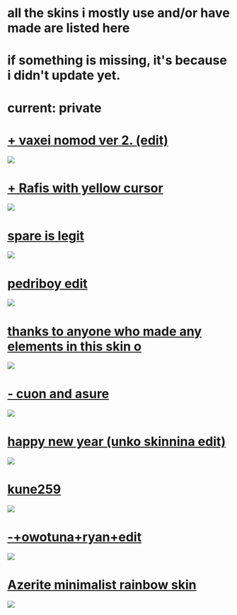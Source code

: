 

# all the skins i mostly use and/or have made are listed here
# if something is missing, it's because i didn't update yet.

# current: private

# [+ vaxei nomod ver 2. (edit)](https://pipoca.s-ul.eu/NmTPiUno)
![](https://osu.ppy.sh/ss/13914418/b6aa)

# [+ Rafis with yellow cursor](https://buddha.s-ul.eu/6yYONS18)
![](https://osu.ppy.sh/ss/13914347/0e08)

# [spare is legit](https://buddha.s-ul.eu/qcvF5dbx)
![](https://osu.ppy.sh/ss/13914359/d260)

# [pedriboy edit](https://buddha.s-ul.eu/Mk4u9mgA)
![](https://osu.ppy.sh/ss/13914365/2ffe)

# [thanks to anyone who made any elements in this skin o](https://buddha.s-ul.eu/H6pOAg6k)
![](https://osu.ppy.sh/ss/13914379/4d16)

# [-    cuon and asure](https://buddha.s-ul.eu/x9rduaEc)
![](https://osu.ppy.sh/ss/13914382/d230)

# [happy new year (unko skinnina edit)](https://buddha.s-ul.eu/ArrZG4QT)
![](http://skins.osuck.net/uploads/posts/2019-03/1552213574_3.jpg)

# [kune259](https://buddha.s-ul.eu/5qvqv4Mj)
![](https://osu.ppy.sh/ss/13914390/b933)

# [-+owotuna+ryan+edit](https://buddha.s-ul.eu/INMO069K)
![](https://osu.ppy.sh/ss/13914403/4ee5)

# [Azerite minimalist rainbow skin](https://buddha.s-ul.eu/Idh1eDg3)
![](https://osu.ppy.sh/ss/13914411/2447)

